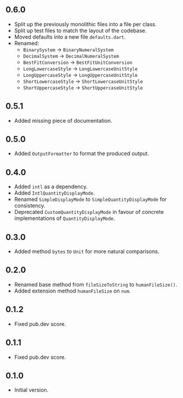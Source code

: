## 0.6.0

- Split up the previously monolithic files into a file per class.
- Split up test files to match the layout of the codebase.
- Moved defaults into a new file `defaults.dart`.
- Renamed:
  - `BinarySystem` -> `BinaryNumeralSystem`
  - `DecimalSystem` -> `DecimalNumeralSystem`
  - `BestFitConversion` -> `BestFitUnitConversion`
  - `LongLowercaseStyle` -> `LongLowercaseUnitStyle`
  - `LongUppercaseStyle` -> `LongUppercaseUnitStyle`
  - `ShortLowercaseStyle` -> `ShortLowercaseUnitStyle`
  - `ShortUppercaseStyle` -> `ShortUppercaseUnitStyle`

## 0.5.1

- Added missing piece of documentation.

## 0.5.0

- Added `OutputFormatter` to format the produced output.

## 0.4.0

- Added `intl` as a dependency.
- Added `IntlQuantityDisplayMode`.
- Renamed `SimpleDisplayMode` to `SimpleQuantityDisplayMode` for consistency.
- Deprecated `CustomQuantityDisplayMode` in favour of concrete implementations of `QuantityDisplayMode`.

## 0.3.0

- Added method `bytes` to `Unit` for more natural comparisons.

## 0.2.0

- Renamed base method from `fileSizeToString` to `humanFileSize()`.
- Added extension method `humanFileSize` on `num`.

## 0.1.2

- Fixed pub.dev score.

## 0.1.1

- Fixed pub.dev score.

## 0.1.0

- Initial version.
